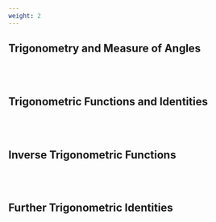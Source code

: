 ```yaml
---
weight: 2
---
```


## Trigonometry and Measure of Angles
<br><br>

## Trigonometric Functions and Identities
<br><br>

## Inverse Trigonometric Functions
<br><br>

## Further Trigonometric Identities
<br><br>